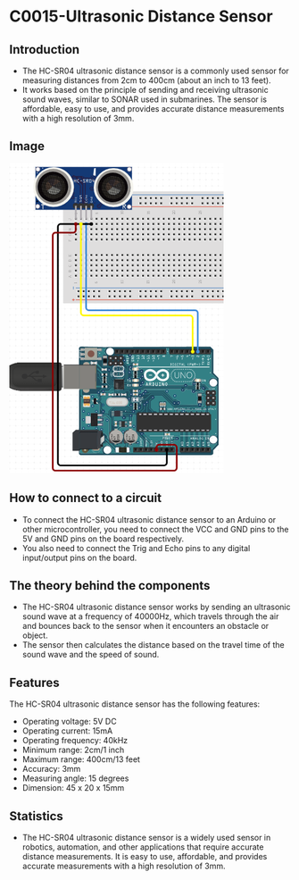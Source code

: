 # C0015-Ultrasonic Distance Sensor

## Introduction

- The HC-SR04 ultrasonic distance sensor is a commonly used sensor for measuring distances from 2cm to 400cm (about an inch to 13 feet).
- It works based on the principle of sending and receiving ultrasonic sound waves, similar to SONAR used in submarines. The sensor is affordable, easy to use, and provides accurate distance measurements with a high resolution of 3mm.

## Image

![IMG](IMG/IMG.png)

## How to connect to a circuit

- To connect the HC-SR04 ultrasonic distance sensor to an Arduino or other microcontroller, you need to connect the VCC and GND pins to the 5V and GND pins on the board respectively.
- You also need to connect the Trig and Echo pins to any digital input/output pins on the board.

## The theory behind the components

- The HC-SR04 ultrasonic distance sensor works by sending an ultrasonic sound wave at a frequency of 40000Hz, which travels through the air and bounces back to the sensor when it encounters an obstacle or object.
- The sensor then calculates the distance based on the travel time of the sound wave and the speed of sound.

## Features

The HC-SR04 ultrasonic distance sensor has the following features:

- Operating voltage: 5V DC
- Operating current: 15mA
- Operating frequency: 40kHz
- Minimum range: 2cm/1 inch
- Maximum range: 400cm/13 feet
- Accuracy: 3mm
- Measuring angle: 15 degrees
- Dimension: 45 x 20 x 15mm

## Statistics

- The HC-SR04 ultrasonic distance sensor is a widely used sensor in robotics, automation, and other applications that require accurate distance measurements. It is easy to use, affordable, and provides accurate measurements with a high resolution of 3mm.
